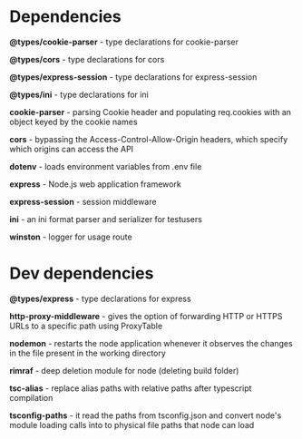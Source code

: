 # Dependencies

**@types/cookie-parser** - type declarations for cookie-parser

**@types/cors** - type declarations for cors

**@types/express-session** - type declarations for express-session

**@types/ini** - type declarations for ini

**cookie-parser** - parsing Cookie header and populating req.cookies with an object keyed by the cookie names

**cors** - bypassing the Access-Control-Allow-Origin headers, which specify which origins can access the API

**dotenv** - loads environment variables from .env file

**express** - Node.js web application framework

**express-session** - session middleware

**ini** - an ini format parser and serializer for testusers

**winston** - logger for usage route

# Dev dependencies

**@types/express** - type declarations for express

**http-proxy-middleware** - gives the option of forwarding HTTP or HTTPS URLs to a specific path using ProxyTable

**nodemon** - restarts the node application whenever it observes the changes in the file present in the working directory

**rimraf** - deep deletion module for node (deleting build folder)

**tsc-alias** - replace alias paths with relative paths after typescript compilation

**tsconfig-paths** - it read the paths from tsconfig.json and convert node's module loading calls into to physical file paths that node can load